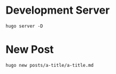 # Development Server

```
hugo server -D
```

# New Post

```
hugo new posts/a-title/a-title.md
```
